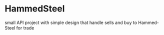 # HammedSteel
small API project with simple design that handle sells and buy to Hammed-Steel for trade

